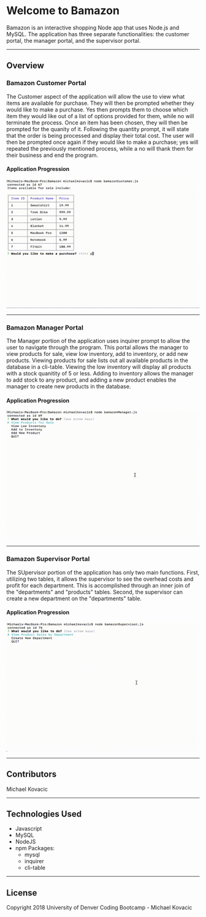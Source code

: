 # Welcome to Bamazon

Bamazon is an interactive shopping Node app that uses Node.js and MySQL.  The application has three separate functionalities: the customer portal, the manager portal, and the supervisor portal.

***

## Overview

### Bamazon Customer Portal

The Customer aspect of the application will allow the use to view what items are available for purchase.  They will then be prompted whether they would like to make a purchase.  Yes then prompts them to choose which item they would like out of a list of options provided for them, while no will terminate the process.  Once an item has been chosen, they will then be prompted for the quanity of it.  Following the quantity prompt, it will state that the order is being processed and display their total cost.  The user will then be prompted once again if they would like to make a purchase; yes will repeated the previously mentioned process, while a no will thank them for their business and end the program.

#### Application Progression

![CLI Images](videos/customer.gif)
***

### Bamazon Manager Portal

The Manager portion of the application uses inquirer prompt to allow the user to navigate through the program.  This portal allows the manager to view products for sale, view low inventory, add to inventory, or add new products.  Viewing products for sale lists out all available products in the database in a cli-table.  Viewing the low inventory will display all products with a stock quanitity of 5 or less.  Adding to inventory allows the manager to add stock to any product, and adding a new product enables the manager to create new products in the database.

#### Application Progression

![CLI Images](videos/manager.gif)
***

### Bamazon Supervisor Portal

The SUpervisor portion of the application has only two main functions.  First, utilizing two tables, it allows the supervisor to see the overhead costs and profit for each department.  This is accomplished through an inner join of the "departments" and "products" tables.  Second, the supervisor can create a new department on the "departments" table.

#### Application Progression

![CLI Images](videos/supervisor.gif)
***

## Contributors
Michael Kovacic

***

## Technologies Used
* Javascript
* MySQL
* NodeJS
* npm Packages:
    * mysql
    * inquirer
    * cli-table

***

## License
Copyright 2018 University of Denver Coding Bootcamp - Michael Kovacic
